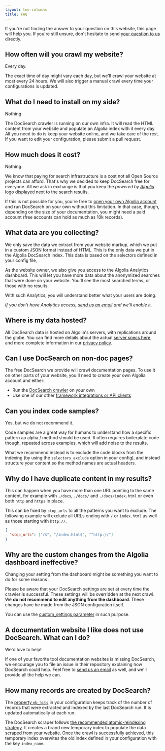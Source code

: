 ```yaml
---
layout: two-columns
title: FAQ
---
```


If you're not finding the answer to your question on this website, this page
will help you. If you're still unsure, don't hesitate to send [your question to
us][1] directly.

## How often will you crawl my website?

Every day.

The exact time of day might vary each day, but we'll crawl your website at most
every 24 hours. We will also trigger a manual crawl every time your
configurations is updated.

## What do I need to install on my side?

Nothing.

The DocSearch crawler is running on our own infra. It will read the HTML content
from your website and populate an Algolia index with it every day. All you need
to do is keep your website online, and we take care of the rest. If you want to
edit your configuration, please submit a pull request.

## How much does it cost?

Nothing.

We know that paying for search infrastructure is a cost not all Open Source
projects can afford. That's why we decided to keep DocSearch free for everyone.
All we ask in exchange is that you keep the _powered by [Algolia][2]_ logo
displayed next to the search results.

If this is not possible for you, you're free to [open your own Algolia
account][3] and run DocSearch on your own without this limitation. In that case,
though, depending on the size of your documentation, you might need a paid
account (free accounts can hold as much as 10k records).

## What data are you collecting?

We only save the data we extract from your website markup, which we put in a
custom JSON format instead of HTML. This is the only data we put in the Algolia
DocSearch index. This data is based on the selectors defined in your config
file,

As the website owner, we also give you access to the Algolia Analytics
dashboard. This will let you have more data about the anonymized searches that
were done on your website. You'll see the most searched terms, or those with no
results.

With such Analytics, you will understand better what your users are doing.

_If you don't have Analytics access, [send us an email][1] and we'll enable it._

## Where is my data hosted?

All DocSearch data is hosted on Algolia's servers, with replications around the
globe. You can find more details about the actual [server specs here][4], and
more complete information in our [privacy policy][5].

## Can I use DocSearch on non-doc pages?

The free DocSearch we provide will crawl documentation pages. To use it on other
parts of your website, you'll need to create your own Algolia account and
either:

- Run the [DocSearch crawler][6] on your own
- Use one of our other [framework integrations or API clients][7]

## Can you index code samples?

Yes, but we do not recommend it.

Code samples are a great way for humans to understand how a specific pattern ap
alpha / method should be used. It often requires boilerplate code though,
repeated across examples, which will add noise to the results.

What we recommend instead is to exclude the code blocks from the indexing (by
using the `selectors_exclude` option in your config), and instead structure your
content so the method names are actual headers.

## Why do I have duplicate content in my results?

This can happen when you have more than one URL pointing to the same content,
for example with `./docs`, `./docs/` and `./docs/index.html` or even both `http`
and `https` in place.

This can be fixed by `stop_urls` to all the patterns you want to exclude. The
following example will exclude all URLs ending with `/` or `index.html` as well
as those starting with `http://`.

```json
{
  "stop_urls": ["/$", "/index.html$", "^http://"]
}
```

## Why are the custom changes from the Algolia dashboard ineffective?

Changing your setting from the dashboard might be something you want to do for
some reasons .

Please be aware that your DocSearch settings are set at every time the crawler
is successful. These settings will be overridden at the next crawl. We **do not
recommend to edit anything from the dashboard**. These changes have be made from
the JSON configuration itself.

You can use the [custom_settings parameter][8] in such purpose.

## A documentation website I like does not use DocSearch. What can I do?

We'd love to help!

If one of your favorite tool documentation websites is missing DocSearch, we
encourage you to file an issue in their repository explaining how DocSearch
could help. Feel free to [send us an email][1] as well, and we'll provide all
the help we can.

## How many records are created by DocSearch?

The [property `nb_hits`][9] in your configuration keeps track of the number of
records that were extracted and indexed by the last DocSearch run. It is updated
automatically at each run.

The DocSearch scraper follows [the recommended atomic-reindexing strategy][10].
It creates a brand new temporary index to populate the data scraped from your
website. Once the crawl is successfully achieved, this temporary index overwites
the old index defined in your configuration with the key `index_name`.

[1]: mailto:docsearch@algolia.com
[2]: https://www.algolia.com/
[3]: https://www.algolia.com/pricing
[4]: https://www.algolia.com/doc/guides/infrastructure/servers/
[5]: https://www.algolia.com/policies/privacy
[6]: ./run-your-own.html
[7]: https://www.algolia.com/doc/api-reference/
[8]: ./config-file.html#custom_settings-optional
[9]: ./config-file.html#nb_hits-special
[10]:
  https://www.algolia.com/doc/guides/sending-and-managing-data/send-and-update-your-data/in-depth/asynchronicity-and-when-to-wait-for-tasks/#atomic-reindexing

